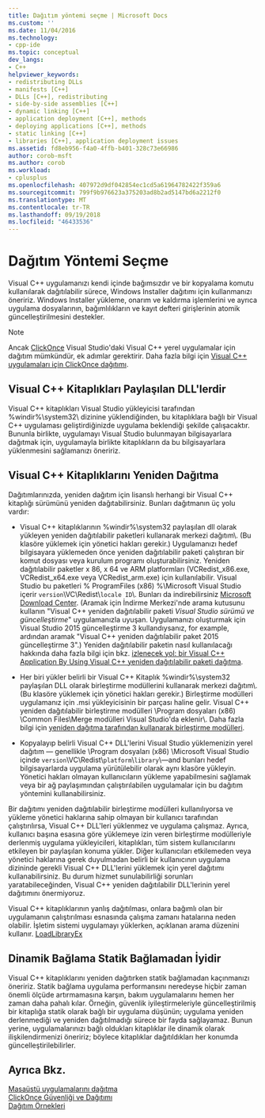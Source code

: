 ```yaml
---
title: Dağıtım yöntemi seçme | Microsoft Docs
ms.custom: ''
ms.date: 11/04/2016
ms.technology:
- cpp-ide
ms.topic: conceptual
dev_langs:
- C++
helpviewer_keywords:
- redistributing DLLs
- manifests [C++]
- DLLs [C++], redistributing
- side-by-side assemblies [C++]
- dynamic linking [C++]
- application deployment [C++], methods
- deploying applications [C++], methods
- static linking [C++]
- libraries [C++], application deployment issues
ms.assetid: fd8eb956-f4a0-4ffb-b401-328c73e66986
author: corob-msft
ms.author: corob
ms.workload:
- cplusplus
ms.openlocfilehash: 407972d9df042854ec1cd5a61964782422f359a6
ms.sourcegitcommit: 799f9b976623a375203ad8b2ad5147bd6a2212f0
ms.translationtype: MT
ms.contentlocale: tr-TR
ms.lasthandoff: 09/19/2018
ms.locfileid: "46433536"
---
```

# <a name="choosing-a-deployment-method"></a>Dağıtım Yöntemi Seçme

Visual C++ uygulamanızı kendi içinde bağımsızdır ve bir kopyalama komutu kullanılarak dağıtılabilir sürece, Windows Installer dağıtımı için kullanmanızı öneririz. Windows Installer yükleme, onarım ve kaldırma işlemlerini ve ayrıca uygulama dosyalarının, bağımlılıkların ve kayıt defteri girişlerinin atomik güncelleştirilmesini destekler. 

> [!NOTE]
>  Ancak [ClickOnce](/visualstudio/deployment/clickonce-security-and-deployment) Visual Studio'daki Visual C++ yerel uygulamalar için dağıtım mümkündür, ek adımlar gerektirir. Daha fazla bilgi için [Visual C++ uygulamaları için ClickOnce dağıtımı](../ide/clickonce-deployment-for-visual-cpp-applications.md).

## <a name="visual-c-libraries-are-shared-dlls"></a>Visual C++ Kitaplıkları Paylaşılan DLL'lerdir

Visual C++ kitaplıkları Visual Studio yükleyicisi tarafından %windir%\system32\ dizinine yüklendiğinden, bu kitaplıklara bağlı bir Visual C++ uygulaması geliştirdiğinizde uygulama beklendiği şekilde çalışacaktır. Bununla birlikte, uygulamayı Visual Studio bulunmayan bilgisayarlara dağıtmak için, uygulamayla birlikte kitaplıkların da bu bilgisayarlara yüklenmesini sağlamanızı öneririz.

## <a name="redistributing-visual-c-libraries"></a>Visual C++ Kitaplıklarını Yeniden Dağıtma

Dağıtımlarınızda, yeniden dağıtım için lisanslı herhangi bir Visual C++ kitaplığı sürümünü yeniden dağıtabilirsiniz. Bunları dağıtmanın üç yolu vardır:

- Visual C++ kitaplıklarının %windir%\system32 paylaşılan dll olarak yükleyen yeniden dağıtılabilir paketleri kullanarak merkezi dağıtım\\. (Bu klasöre yüklemek için yönetici hakları gerekir.) Uygulamanızı hedef bilgisayara yüklemeden önce yeniden dağıtılabilir paketi çalıştıran bir komut dosyası veya kurulum programı oluşturabilirsiniz. Yeniden dağıtılabilir paketler x 86, x 64 ve ARM platformları (VCRedist_x86.exe, VCRedist_x64.exe veya VCRedist_arm.exe) için kullanılabilir. Visual Studio bu paketleri % ProgramFiles (x86) %\Microsoft Visual Studio içerir `version`\VC\Redist\\`locale ID`\\. Bunları da indirebilirsiniz [Microsoft Download Center](http://go.microsoft.com/fwlink/p/?linkid=132793). (Aramak için İndirme Merkezi'nde arama kutusunu kullanın "Visual C++ yeniden dağıtılabilir paketi *Visual Studio sürümü ve güncelleştirme*" uygulamanızla uyuşan. Uygulamanızı oluşturmak için Visual Studio 2015 güncelleştirme 3 kullandıysanız, for example, ardından aramak "Visual C++ yeniden dağıtılabilir paket 2015 güncelleştirme 3".) Yeniden dağıtılabilir paketin nasıl kullanılacağı hakkında daha fazla bilgi için bkz. [izlenecek yol: bir Visual C++ Application By Using Visual C++ yeniden dağıtılabilir paketi dağıtma](../ide/deploying-visual-cpp-application-by-using-the-vcpp-redistributable-package.md).

- Her biri yükler belirli bir Visual C++ Kitaplık %windir%\system32 paylaşılan DLL olarak birleştirme modüllerini kullanarak merkezi dağıtım\\. (Bu klasöre yüklemek için yönetici hakları gerekir.) Birleştirme modülleri uygulamanız için .msi yükleyicisinin bir parçası haline gelir. Visual C++ yeniden dağıtılabilir birleştirme modülleri \Program dosyaları (x86) \Common Files\Merge modülleri Visual Studio'da eklenir\\. Daha fazla bilgi için [yeniden dağıtma tarafından kullanarak birleştirme modülleri](../ide/redistributing-components-by-using-merge-modules.md).

- Kopyalayıp belirli Visual C++ DLL'lerini Visual Studio yüklemenizin yerel dağıtım — genellikle \Program dosyaları (x86) \Microsoft Visual Studio içinde `version`\VC\Redist\\`platform`\\`library`\—and bunları hedef bilgisayarlarda uygulama yürütülebilir olarak aynı klasöre yükleyin. Yönetici hakları olmayan kullanıcıların yükleme yapabilmesini sağlamak veya bir ağ paylaşımından çalıştırılabilen uygulamalar için bu dağıtım yöntemini kullanabilirsiniz.

Bir dağıtımı yeniden dağıtılabilir birleştirme modülleri kullanılıyorsa ve yükleme yönetici haklarına sahip olmayan bir kullanıcı tarafından çalıştırılırsa, Visual C++ DLL'leri yüklenmez ve uygulama çalışmaz. Ayrıca, kullanıcı başına esasına göre yüklemeye izin veren birleştirme modülleriyle derlenmiş uygulama yükleyicileri, kitaplıkları, tüm sistem kullanıcılarını etkileyen bir paylaşılan konuma yükler. Diğer kullanıcıları etkilemeden veya yönetici haklarına gerek duyulmadan belirli bir kullanıcının uygulama dizininde gerekli Visual C++ DLL'lerini yüklemek için yerel dağıtımı kullanabilirsiniz. Bu durum hizmet sunulabilirliği sorunları yaratabileceğinden, Visual C++ yeniden dağıtılabilir DLL'lerinin yerel dağıtımını önermiyoruz.

Visual C++ kitaplıklarının yanlış dağıtılması, onlara bağımlı olan bir uygulamanın çalıştırılması esnasında çalışma zamanı hatalarına neden olabilir. İşletim sistemi uygulamayı yüklerken, açıklanan arama düzenini kullanır. [LoadLibraryEx](http://go.microsoft.com/fwlink/p/?linkid=132792)

## <a name="dynamic-linking-is-better-than-static-linking"></a>Dinamik Bağlama Statik Bağlamadan İyidir

Visual C++ kitaplıklarını yeniden dağıtırken statik bağlamadan kaçınmanızı öneririz. Statik bağlama uygulama performansını neredeyse hiçbir zaman önemli ölçüde artırmamasına karşın, bakım uygulamalarını hemen her zaman daha pahalı kılar. Örneğin, güvenlik iyileştirmeleriyle güncelleştirilmiş bir kitaplığa statik olarak bağlı bir uygulama düşünün; uygulama yeniden derlenmediği ve yeniden dağıtılmadığı sürece bir fayda sağlayamaz. Bunun yerine, uygulamalarınızı bağlı oldukları kitaplıklar ile dinamik olarak ilişkilendirmenizi öneririz; böylece kitaplıklar dağıtıldıkları her konumda güncelleştirilebilirler.

## <a name="see-also"></a>Ayrıca Bkz.

[Masaüstü uygulamalarını dağıtma](../ide/deploying-native-desktop-applications-visual-cpp.md)<br>
[ClickOnce Güvenliği ve Dağıtımı](/visualstudio/deployment/clickonce-security-and-deployment)<br>
[Dağıtım Örnekleri](../ide/deployment-examples.md)